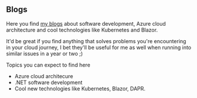 ## Blogs

Here you find [my blogs](https://cdijkstra.github.io/Blog/) about software development, Azure cloud architecture and cool technologies like Kubernetes and Blazor.

It'd be great if you find anything that solves problems you're encountering in your cloud journey, I bet they'll be useful for me as well when running into similar issues in a year or two ;)

Topics you can expect to find here
- Azure cloud architecure
- .NET software development
- Cool new technologies like Kubernetes, Blazor, DAPR.